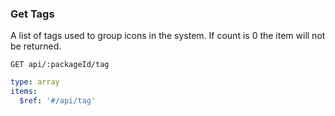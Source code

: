 ### Get Tags

A list of tags used to group icons in the system. If count is 0 the item will not be returned.

```text
GET api/:packageId/tag
```

```yaml
type: array
items:
  $ref: '#/api/tag'
```